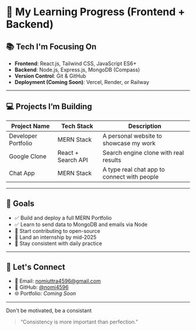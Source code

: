 # 📘 My Learning Progress (Frontend + Backend)

## 📚 Tech I'm Focusing On

- **Frontend**: React.js, Tailwind CSS, JavaScript ES6+
- **Backend**: Node.js, Express.js, MongoDB (Compass)
- **Version Control**: Git & GitHub
- **Deployment (Coming Soon)**: Vercel, Render, or Railway

---

## 💻 Projects I’m Building

| Project Name        | Tech Stack              | Description                          |
|---------------------|-------------------------|--------------------------------------|
| Developer Portfolio | MERN Stack              | A personal website to showcase my work |
| Google Clone        | React + Search API      | Search engine clone with real results |
| Chat App            |  MERN Stack             | A type real chat app to connect with people   |

---

## 🎯 Goals

- ✅ Build and deploy a full MERN Portfolio
- ✅ Learn to send data to MongoDB and emails via Node
- 🔄 Start contributing to open-source
- 💼 Land an internship by mid-2025
- 🧠 Stay consistent with daily practice

---

## 🔗 Let's Connect

- 📧 Email: nomiuttra4596@gmail.com  
- 💼 GitHub: [@nomi4596](https://github.com/nomi4596)  
- 🌐 Portfolio: _Coming Soon_

---
Don't be motivated, be a consistant
> “Consistency is more important than perfection.”

